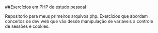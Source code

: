 ##Exercícios em PHP de estudo pessoal

Repositorio para meus primeiros arquivos php. Exercícios que abordam conceitos de dev web que vão desde manipulação de variáveis a controle de sessões e cookies.
